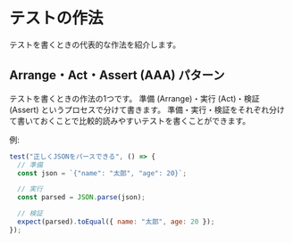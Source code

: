 # テストの作法

テストを書くときの代表的な作法を紹介します。

## Arrange・Act・Assert (AAA) パターン

テストを書くときの作法の1つです。
準備 (Arrange)・実行 (Act)・検証 (Assert) というプロセスで分けて書きます。
準備・実行・検証をそれぞれ分けて書いておくことで比較的読みやすいテストを書くことができます。

例:

```js
test("正しくJSONをパースできる", () => {
  // 準備
  const json = `{"name": "太郎", "age": 20}`;

  // 実行
  const parsed = JSON.parse(json);

  // 検証
  expect(parsed).toEqual({ name: "太郎", age: 20 });
});
```
